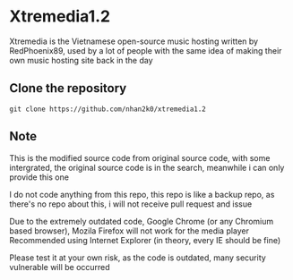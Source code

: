 # Xtremedia1.2
Xtremedia is the Vietnamese open-source music hosting written by RedPhoenix89, used by a lot of people with the same idea of making their own music hosting site back in the day

## Clone the repository
```
git clone https://github.com/nhan2k0/xtremedia1.2
```
## Note
This is the modified source code from original source code, with some intergrated, the original source code is in the search, meanwhile i can only provide this one

I do not code anything from this repo, this repo is like a backup repo, as there's no repo about this, i will not receive pull request and issue

Due to the extremely outdated code, Google Chrome (or any Chromium based browser), Mozila Firefox will not work for the media player
Recommended using Internet Explorer (in theory, every IE should be fine)

Please test it at your own risk, as the code is outdated, many security vulnerable will be occurred

